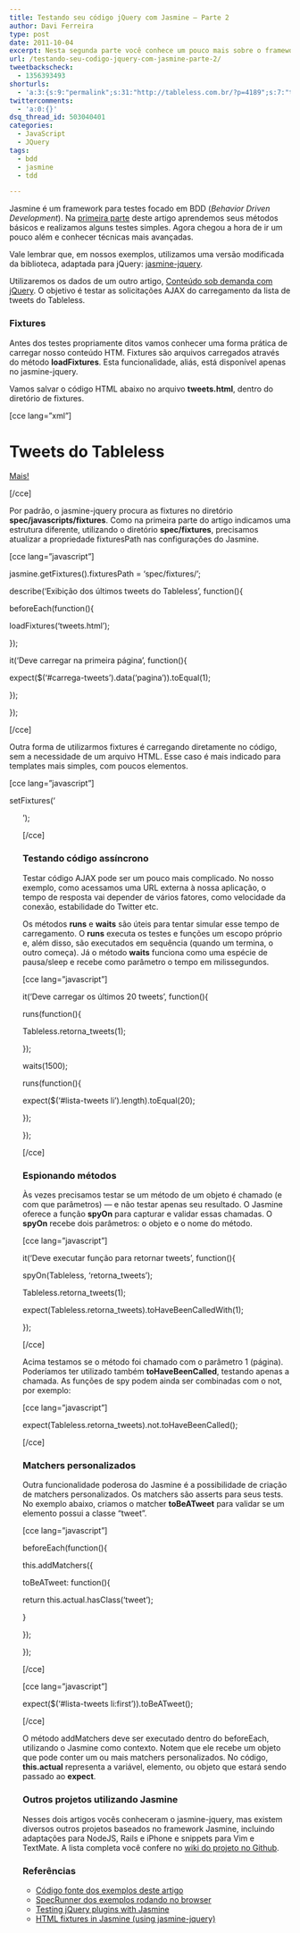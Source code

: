 ```yaml
---
title: Testando seu código jQuery com Jasmine – Parte 2
author: Davi Ferreira
type: post
date: 2011-10-04
excerpt: Nesta segunda parte você conhece um pouco mais sobre o framework de testes Jasmine. Aprenda a criar matchers personalizados e testar AJAX e métodos em objetos.
url: /testando-seu-codigo-jquery-com-jasmine-parte-2/
tweetbackscheck:
  - 1356393493
shorturls:
  - 'a:3:{s:9:"permalink";s:31:"http://tableless.com.br/?p=4189";s:7:"tinyurl";s:26:"http://tinyurl.com/6kyqegk";s:4:"isgd";s:19:"http://is.gd/3Ae4hM";}'
twittercomments:
  - 'a:0:{}'
dsq_thread_id: 503040401
categories:
  - JavaScript
  - JQuery
tags:
  - bdd
  - jasmine
  - tdd

---
```

Jasmine é um framework para testes focado em BDD (_Behavior Driven Development_). Na [primeira parte][1] deste artigo aprendemos seus métodos básicos e realizamos alguns testes simples. Agora chegou a hora de ir um pouco além e conhecer técnicas mais avançadas.

Vale lembrar que, em nossos exemplos, utilizamos uma versão modificada da biblioteca, adaptada para jQuery: [jasmine-jquery][2].

Utilizaremos os dados de um outro artigo, [Conteúdo sob demanda com jQuery][3]. O objetivo é testar as solicitações AJAX do carregamento da lista de tweets do Tableless.

### Fixtures

Antes dos testes propriamente ditos vamos conhecer uma forma prática de carregar nosso conteúdo HTM. Fixtures são arquivos carregados através do método **loadFixtures**. Esta funcionalidade, aliás, está disponível apenas no jasmine-jquery.

Vamos salvar o código HTML abaixo no arquivo **tweets.html**, dentro do diretório de fixtures.

[cce lang=&#8221;xml&#8221;]
  
<div id=&#8221;container&#8221;>
    
<h1>Tweets do Tableless</h1>
    
<ul id=&#8221;lista-tweets&#8221;></ul>
    
<p><a href=&#8221;#&#8221; id=&#8221;carrega-tweets&#8221; data-pagina=&#8221;1&#8243;>Mais!</a></p>
  
</div>
  
[/cce]

Por padrão, o jasmine-jquery procura as fixtures no diretório **spec/javascripts/fixtures**. Como na primeira parte do artigo indicamos uma estrutura diferente, utilizando o diretório **spec/fixtures**, precisamos atualizar a propriedade fixturesPath nas configurações do Jasmine.

[cce lang=&#8221;javascript&#8221;]
  
jasmine.getFixtures().fixturesPath = &#8216;spec/fixtures/&#8217;; 

describe(&#8216;Exibição dos últimos tweets do Tableless&#8217;, function(){
    
beforeEach(function(){
      
loadFixtures(&#8216;tweets.html&#8217;);
    
});

it(&#8216;Deve carregar na primeira página&#8217;, function(){
      
expect($(&#8216;#carrega-tweets&#8217;).data(&#8216;pagina&#8217;)).toEqual(1);
    
});
  
});
  
[/cce]

Outra forma de utilizarmos fixtures é carregando diretamente no código, sem a necessidade de um arquivo HTML. Esse caso é mais indicado para templates mais simples, com poucos elementos.

[cce lang=&#8221;javascript&#8221;]
  
setFixtures(&#8216;<ul id=&#8221;lista-tweets&#8221; />&#8217;);
  
[/cce]

### Testando código assíncrono

Testar código AJAX pode ser um pouco mais complicado. No nosso exemplo, como acessamos uma URL externa à nossa aplicação, o tempo de resposta vai depender de vários fatores, como velocidade da conexão, estabilidade do Twitter etc.

Os métodos **runs** e **waits** são úteis para tentar simular esse tempo de carregamento. O **runs** executa os testes e funções um escopo próprio e, além disso, são executados em sequência (quando um termina, o outro começa). Já o método **waits** funciona como uma espécie de pausa/sleep e recebe como parâmetro o tempo em milissegundos.

[cce lang=&#8221;javascript&#8221;]
  
it(&#8216;Deve carregar os últimos 20 tweets&#8217;, function(){
    
runs(function(){
      
Tableless.retorna_tweets(1);
    
});
    
waits(1500);
    
runs(function(){
      
expect($(&#8216;#lista-tweets li&#8217;).length).toEqual(20);
    
});
  
});
  
[/cce]

### Espionando métodos

Às vezes precisamos testar se um método de um objeto é chamado (e com que parâmetros) &mdash; e não testar apenas seu resultado. O Jasmine oferece a função **spyOn** para capturar e validar essas chamadas. O **spyOn** recebe dois parâmetros: o objeto e o nome do método.

[cce lang=&#8221;javascript&#8221;]
  
it(&#8216;Deve executar função para retornar tweets&#8217;, function(){
    
spyOn(Tableless, &#8216;retorna_tweets&#8217;);
    
Tableless.retorna_tweets(1);
    
expect(Tableless.retorna_tweets).toHaveBeenCalledWith(1);
  
});
  
[/cce]

Acima testamos se o método foi chamado com o parâmetro 1 (página). Poderíamos ter utilizado também **toHaveBeenCalled**, testando apenas a chamada. As funções de spy podem ainda ser combinadas com o not, por exemplo:

[cce lang=&#8221;javascript&#8221;]
  
expect(Tableless.retorna_tweets).not.toHaveBeenCalled();
  
[/cce]

### Matchers personalizados

Outra funcionalidade poderosa do Jasmine é a possibilidade de criação de matchers personalizados. Os matchers são asserts para seus tests. No exemplo abaixo, criamos o matcher **toBeATweet** para validar se um elemento possui a classe &#8220;tweet&#8221;.

[cce lang=&#8221;javascript&#8221;]
  
beforeEach(function(){
    
this.addMatchers({
      
toBeATweet: function(){
                    
return this.actual.hasClass(&#8216;tweet&#8217;);
                  
}
    
});
  
});
  
[/cce]

[cce lang=&#8221;javascript&#8221;]
  
expect($(&#8216;#lista-tweets li:first&#8217;)).toBeATweet();
  
[/cce]

O método addMatchers deve ser executado dentro do beforeEach, utilizando o Jasmine como contexto. Notem que ele recebe um objeto que pode conter um ou mais matchers personalizados. No código, **this.actual** representa a variável, elemento, ou objeto que estará sendo passado ao **expect**.

### Outros projetos utilizando Jasmine

Nesses dois artigos vocês conheceram o jasmine-jquery, mas existem diversos outros projetos baseados no framework Jasmine, incluindo adaptações para NodeJS, Rails e iPhone e snippets para Vim e TextMate. A lista completa você confere no [wiki do projeto no Github][4].

### Referências

  * [Código fonte dos exemplos deste artigo][5]
  * [SpecRunner dos exemplos rodando no browser][6]
  * [Testing jQuery plugins with Jasmine][7]
  * [HTML fixtures in Jasmine (using jasmine-jquery)][8]

 [1]: http://tableless.com.br/testando-seu-codigo-jquery-com-jasmine-parte-1/
 [2]: https://github.com/velesin/jasmine-jquery
 [3]: http://tableless.com.br/conteudo-sob-demanda-com-jquery/
 [4]: https://github.com/pivotal/jasmine/wiki/Related-projects
 [5]: https://github.com/tableless/exemplos/tree/gh-pages/jasmine-parte-2
 [6]: http://tableless.github.com/exemplos/jasmine-parte-2/tests/SpecRunner.html
 [7]: http://f.souza.cc/2011/05/testing-jquery-plugins-with-jasmine/
 [8]: http://testdrivenwebsites.com/2010/07/29/html-fixtures-in-jasmine-using-jasmine-jquery/